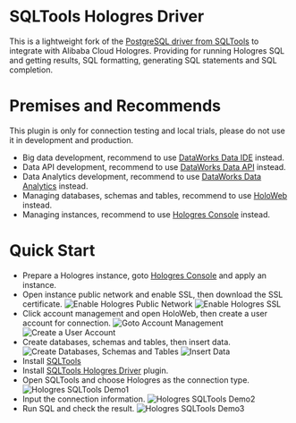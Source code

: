 # SQLTools Hologres Driver

This is a lightweight fork of the [PostgreSQL driver from SQLTools](https://vscode-sqltools.mteixeira.dev/?umd_source=repository&utm_medium=readme&utm_campaign=pg) to integrate with Alibaba Cloud Hologres. Providing for running Hologres SQL and getting results, SQL formatting, generating SQL statements and SQL completion.

# Premises and Recommends

This plugin is only for connection testing and local trials, please do not use it in development and production.
- Big data development, recommend to use [DataWorks Data IDE](https://ide-cn-shanghai.data.aliyun.com/) instead.
- Data API development, recommend to use [DataWorks Data API](https://ds-cn-shanghai.data.aliyun.com/) instead.
- Data Analytics development, recommend to use [DataWorks Data Analytics](https://da-cn-shanghai.data.aliyun.com/) instead.
- Managing databases, schemas and tables, recommend to use [HoloWeb](https://holoweb-cn-shanghai.data.aliyun.com/) instead.
- Managing instances, recommend to use [Hologres Console](https://hologram.console.aliyun.com/) instead.

# Quick Start

- Prepare a Hologres instance, goto [Hologres Console](https://hologram.console.aliyun.com/) and apply an instance.
- Open instance public network and enable SSL, then download the SSL certificate.
![Enable Hologres Public Network](https://img.alicdn.com/imgextra/i2/O1CN01y1sXyY1pZLNoJuf8c_!!6000000005374-0-tps-2806-1458.jpg)
![Enable Hologres SSL](https://img.alicdn.com/imgextra/i1/O1CN01AQ0efO25owjAnLB01_!!6000000007574-0-tps-2878-1506.jpg)
- Click account management and open HoloWeb, then create a user account for connection.
![Goto Account Management](https://img.alicdn.com/imgextra/i2/O1CN01FVEGT51o5kAaMYBPV_!!6000000005174-0-tps-2878-1508.jpg)
![Create a User Account](https://img.alicdn.com/imgextra/i4/O1CN01WbqEJ61J8ieeAPAj0_!!6000000000984-0-tps-2878-1508.jpg)
- Create databases, schemas and tables, then insert data.
![Create Databases, Schemas and Tables](https://img.alicdn.com/imgextra/i3/O1CN01nMNOez1gTXpGjnuv4_!!6000000004143-0-tps-2878-1506.jpg)
![Insert Data](https://img.alicdn.com/imgextra/i1/O1CN01dtGTHg1l9uvlhtyH5_!!6000000004777-0-tps-2878-1508.jpg)
- Install [SQLTools](https://marketplace.visualstudio.com/items?itemName=mtxr.sqltools)
- Install [SQLTools Hologres Driver](https://marketplace.visualstudio.com/items?itemName=dataworks.sqltools-driver-hologres) plugin.
- Open SQLTools and choose Hologres as the connection type.
![Hologres SQLTools Demo1](https://img.alicdn.com/imgextra/i2/O1CN01x9Geic1nwaFQC319O_!!6000000005154-0-tps-2878-1406.jpg)
- Input the connection information.
![Hologres SQLTools Demo2](https://img.alicdn.com/imgextra/i1/O1CN01qkv8IH1qhPypLCURj_!!6000000005527-0-tps-2878-1692.jpg)
- Run SQL and check the result.
![Hologres SQLTools Demo3](https://img.alicdn.com/imgextra/i4/O1CN01jwmP0V1aGMjYLSFUN_!!6000000003302-0-tps-2878-1752.jpg)
